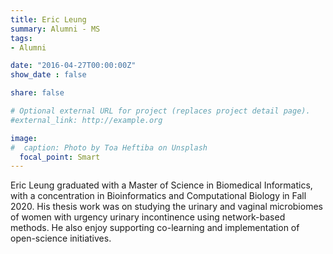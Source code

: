 ```yaml
---
title: Eric Leung
summary: Alumni - MS
tags:
- Alumni

date: "2016-04-27T00:00:00Z"
show_date : false

share: false

# Optional external URL for project (replaces project detail page).
#external_link: http://example.org

image:
#  caption: Photo by Toa Heftiba on Unsplash
  focal_point: Smart
---
```

Eric Leung graduated with a Master of Science in Biomedical Informatics, with a concentration in Bioinformatics and Computational Biology in Fall 2020. His thesis work was on studying the urinary and vaginal microbiomes of women with urgency urinary incontinence using network-based methods. He also enjoy supporting  co-learning and implementation of open-science initiatives.

